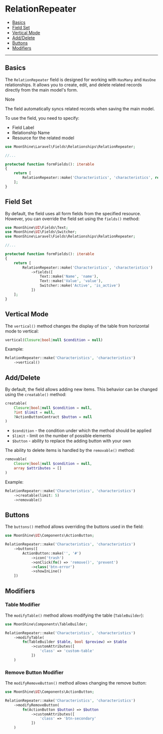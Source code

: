 # RelationRepeater

- [Basics](#basics)
- [Field Set](#fields)
- [Vertical Mode](#vertical)
- [Add/Delete](#creatable-removable)
- [Buttons](#buttons)
- [Modifiers](#modify)

---

<a name="basics"></a>
## Basics

The `RelationRepeater` field is designed for working with `HasMany` and `HasOne` relationships. It allows you to create, edit, and delete related records directly from the main model's form.

> [!NOTE]
> The field automatically syncs related records when saving the main model.

To use the field, you need to specify:
- Field Label
- Relationship Name
- Resource for the related model

```php
use MoonShine\Laravel\Fields\Relationships\RelationRepeater;

//...

protected function formFields(): iterable
{
    return [
        RelationRepeater::make('Characteristics', 'characteristics', resource: CharacteristicResource::class)
    ];
}
```

<a name="fields"></a>
## Field Set

By default, the field uses all form fields from the specified resource. However, you can override the field set using the `fields()` method:

```php
use MoonShine\UI\Fields\Text;
use MoonShine\UI\Fields\Switcher;
use MoonShine\Laravel\Fields\Relationships\RelationRepeater;

//...

protected function formFields(): iterable
{
    return [
        RelationRepeater::make('Characteristics', 'characteristics')
            ->fields([
                Text::make('Name', 'name'),
                Text::make('Value', 'value'),
                Switcher::make('Active', 'is_active')
            ])
    ];
}
```

<a name="vertical"></a>
## Vertical Mode

The `vertical()` method changes the display of the table from horizontal mode to vertical:

```php
vertical(Closure|bool|null $condition = null)
```

Example:

```php
RelationRepeater::make('Characteristics', 'characteristics')
    ->vertical()
```

<a name="creatable-removable"></a>
## Add/Delete

By default, the field allows adding new items. This behavior can be changed using the `creatable()` method:

```php
creatable(
    Closure|bool|null $condition = null,
    ?int $limit = null,
    ?ActionButtonContract $button = null
)
```

- `$condition` - the condition under which the method should be applied
- `$limit` - limit on the number of possible elements
- `$button` - ability to replace the adding button with your own

The ability to delete items is handled by the `removable()` method:

```php
removable(
    Closure|bool|null $condition = null,
    array $attributes = []
)
```

Example:

```php
RelationRepeater::make('Characteristics', 'characteristics')
    ->creatable(limit: 5)
    ->removable()
```

<a name="buttons"></a>
## Buttons

The `buttons()` method allows overriding the buttons used in the field:

```php
use MoonShine\UI\Components\ActionButton;

RelationRepeater::make('Characteristics', 'characteristics')
    ->buttons([
        ActionButton::make('', '#')
            ->icon('trash')
            ->onClick(fn() => 'remove()', 'prevent')
            ->class('btn-error')
            ->showInLine()
    ])
```

<a name="modify"></a>
## Modifiers

### Table Modifier

The `modifyTable()` method allows modifying the table (`TableBuilder`):

```php
use MoonShine\Components\TableBuilder;

RelationRepeater::make('Characteristics', 'characteristics')
    ->modifyTable(
        fn(TableBuilder $table, bool $preview) => $table
            ->customAttributes([
                'class' => 'custom-table'
            ])
    )
```

### Remove Button Modifier

The `modifyRemoveButton()` method allows changing the remove button:

```php
use MoonShine\UI\Components\ActionButton;

RelationRepeater::make('Characteristics', 'characteristics')
    ->modifyRemoveButton(
        fn(ActionButton $button) => $button
            ->customAttributes([
                'class' => 'btn-secondary'
            ])
    )
``` 